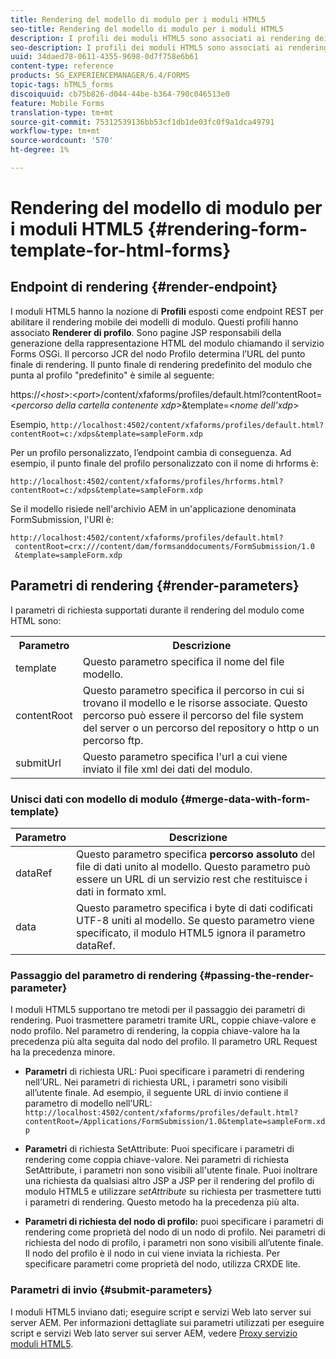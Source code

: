```yaml
---
title: Rendering del modello di modulo per i moduli HTML5
seo-title: Rendering del modello di modulo per i moduli HTML5
description: I profili dei moduli HTML5 sono associati ai rendering dei profili. I rendering dei profili sono pagine JSP responsabili della generazione della rappresentazione HTML del modulo mediante una chiamata al servizio Forms OSGi.
seo-description: I profili dei moduli HTML5 sono associati ai rendering dei profili. I rendering dei profili sono pagine JSP responsabili della generazione della rappresentazione HTML del modulo mediante una chiamata al servizio Forms OSGi.
uuid: 34daed78-0611-4355-9698-0d7f758e6b61
content-type: reference
products: SG_EXPERIENCEMANAGER/6.4/FORMS
topic-tags: hTML5_forms
discoiquuid: cb75b826-d044-44be-b364-790c046513e0
feature: Mobile Forms
translation-type: tm+mt
source-git-commit: 75312539136bb53cf1db1de03fc0f9a1dca49791
workflow-type: tm+mt
source-wordcount: '570'
ht-degree: 1%

---
```



# Rendering del modello di modulo per i moduli HTML5 {#rendering-form-template-for-html-forms}

## Endpoint di rendering {#render-endpoint}

I moduli HTML5 hanno la nozione di **Profili** esposti come endpoint REST per abilitare il rendering mobile dei modelli di modulo. Questi profili hanno associato **Renderer di profilo**. Sono pagine JSP responsabili della generazione della rappresentazione HTML del modulo chiamando il servizio Forms OSGi. Il percorso JCR del nodo Profilo determina l’URL del punto finale di rendering. Il punto finale di rendering predefinito del modulo che punta al profilo &quot;predefinito&quot; è simile al seguente:

https://&lt;*host*>:&lt;*port*>/content/xfaforms/profiles/default.html?contentRoot=&lt;*percorso della cartella contenente xdp*>&amp;template=&lt;*nome dell&#39;xdp*>

Esempio, `http://localhost:4502/content/xfaforms/profiles/default.html?contentRoot=c:/xdps&template=sampleForm.xdp`

Per un profilo personalizzato, l’endpoint cambia di conseguenza. Ad esempio, il punto finale del profilo personalizzato con il nome di hrforms è:

`http://localhost:4502/content/xfaforms/profiles/hrforms.html?contentRoot=c:/xdps&template=sampleForm.xdp`

Se il modello risiede nell&#39;archivio AEM in un&#39;applicazione denominata FormSubmission, l&#39;URI è:

```
http://localhost:4502/content/xfaforms/profiles/default.html?
 contentRoot=crx:///content/dam/formsanddocuments/FormSubmission/1.0
 &template=sampleForm.xdp
```

## Parametri di rendering {#render-parameters}

I parametri di richiesta supportati durante il rendering del modulo come HTML sono:

<table> 
 <tbody> 
  <tr> 
   <th><strong>Parametro </strong></th> 
   <th><strong>Descrizione</strong></th> 
  </tr> 
  <tr> 
   <td>template<br /> </td> 
   <td>Questo parametro specifica il nome del file modello.<br /> </td> 
  </tr> 
  <tr> 
   <td>contentRoot<br /> </td> 
   <td>Questo parametro specifica il percorso in cui si trovano il modello e le risorse associate. Questo percorso può essere il percorso del file system del server o un percorso del repository o http o un percorso ftp.<br /> </td> 
  </tr> 
  <tr> 
   <td>submitUrl<br /> </td> 
   <td>Questo parametro specifica l'url a cui viene inviato il file xml dei dati del modulo.<br /> </td> 
  </tr> 
 </tbody> 
</table>

### Unisci dati con modello di modulo {#merge-data-with-form-template}

| Parametro | Descrizione |
|---|---|
| dataRef | Questo parametro specifica **percorso assoluto** del file di dati unito al modello. Questo parametro può essere un URL di un servizio rest che restituisce i dati in formato xml. |
| data | Questo parametro specifica i byte di dati codificati UTF-8 uniti al modello. Se questo parametro viene specificato, il modulo HTML5 ignora il parametro dataRef. |

### Passaggio del parametro di rendering {#passing-the-render-parameter}

I moduli HTML5 supportano tre metodi per il passaggio dei parametri di rendering. Puoi trasmettere parametri tramite URL, coppie chiave-valore e nodo profilo. Nel parametro di rendering, la coppia chiave-valore ha la precedenza più alta seguita dal nodo del profilo. Il parametro URL Request ha la precedenza minore.

* **Parametri** di richiesta URL: Puoi specificare i parametri di rendering nell’URL. Nei parametri di richiesta URL, i parametri sono visibili all’utente finale. Ad esempio, il seguente URL di invio contiene il parametro di modello nell’URL: `http://localhost:4502/content/xfaforms/profiles/default.html?contentRoot=/Applications/FormSubmission/1.0&template=sampleForm.xdp`

* **Parametri** di richiesta SetAttribute: Puoi specificare i parametri di rendering come coppia chiave-valore. Nei parametri di richiesta SetAttribute, i parametri non sono visibili all&#39;utente finale. Puoi inoltrare una richiesta da qualsiasi altro JSP a JSP per il rendering del profilo di modulo HTML5 e utilizzare *setAttribute* su richiesta per trasmettere tutti i parametri di rendering. Questo metodo ha la precedenza più alta.

* **Parametri di richiesta del nodo di profilo:** puoi specificare i parametri di rendering come proprietà del nodo di un nodo di profilo. Nei parametri di richiesta del nodo di profilo, i parametri non sono visibili all’utente finale. Il nodo del profilo è il nodo in cui viene inviata la richiesta. Per specificare parametri come proprietà del nodo, utilizza CRXDE lite.

### Parametri di invio {#submit-parameters}

I moduli HTML5 inviano dati; eseguire script e servizi Web lato server sui server AEM. Per informazioni dettagliate sui parametri utilizzati per eseguire script e servizi Web lato server sui server AEM, vedere [Proxy servizio moduli HTML5](/help/forms/using/service-proxy.md).
